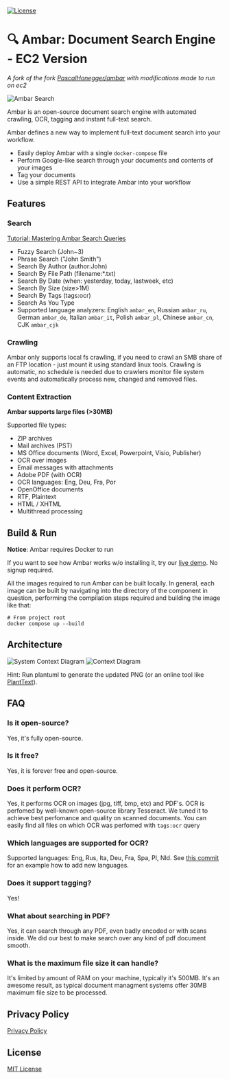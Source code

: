[![License](./License-MIT-blue.svg)](./License.txt)

:mag: Ambar: Document Search Engine - EC2 Version
================================
_A fork of the fork [PascalHonegger/ambar](https://github.com/PascalHonegger/ambar) with modifications made to run on ec2_

![Ambar Search](./search.gif)

Ambar is an open-source document search engine with automated crawling, OCR, tagging and instant full-text search.

Ambar defines a new way to implement full-text document search into your workflow.

- Easily deploy Ambar with a single `docker-compose` file
- Perform Google-like search through your documents and contents of your images
- Tag your documents
- Use a simple REST API to integrate Ambar into your workflow

## Features

### Search

[Tutorial: Mastering Ambar Search Queries](https://ambar.cloud/blog/2017/03/24/mastering-search-queries/)

- Fuzzy Search (John~3)
- Phrase Search ("John Smith")
- Search By Author (author:John)
- Search By File Path (filename:\*.txt)
- Search By Date (when: yesterday, today, lastweek, etc)
- Search By Size (size>1M)
- Search By Tags (tags:ocr)
- Search As You Type
- Supported language analyzers: English `ambar_en`, Russian `ambar_ru`, German `ambar_de`, Italian `ambar_it`, Polish `ambar_pl`, Chinese `ambar_cn`, CJK `ambar_cjk`

### Crawling

Ambar only supports local fs crawling, if you need to crawl an SMB share of an FTP location - just mount it using standard linux tools.
Crawling is automatic, no schedule is needed due to crawlers monitor file system events and automatically process new, changed and removed files.

### Content Extraction

**Ambar supports large files (>30MB)**

Supported file types:

- ZIP archives
- Mail archives (PST)
- MS Office documents (Word, Excel, Powerpoint, Visio, Publisher)
- OCR over images
- Email messages with attachments
- Adobe PDF (with OCR)
- OCR languages: Eng, Deu, Fra, Por
- OpenOffice documents
- RTF, Plaintext
- HTML / XHTML
- Multithread processing

## Build & Run

**Notice**: Ambar requires Docker to run

If you want to see how Ambar works w/o installing it, try our [live demo](https://app.ambar.cloud/). No signup required.

All the images required to run Ambar can be built locally. In general, each image can be built by navigating into the directory of the component in question, performing the compilation steps required and building the image like that:

```shell
# From project root
docker compose up --build
```

## Architecture

![System Context Diagram](./Documentation/c4-1-system-context.svg)
![Context Diagram](./Documentation/c4-2-container.svg)

Hint: Run plantuml to generate the updated PNG (or an online tool like [PlantText](https://www.planttext.com/)).

## FAQ
### Is it open-source?
Yes, it's fully open-source.

### Is it free?
Yes, it is forever free and open-source.

### Does it perform OCR?
Yes, it performs OCR on images (jpg, tiff, bmp, etc) and PDF's. OCR is perfomed by well-known open-source library Tesseract. We tuned it to achieve best perfomance and quality on scanned documents. You can easily find all files on which OCR was perfomed with `tags:ocr` query

### Which languages are supported for OCR?
Supported languages: Eng, Rus, Ita, Deu, Fra, Spa, Pl, Nld.
See [this commit](https://github.com/Yavari/ambar/commit/0dd5e0edba8b32e283659ae32fff3246048a6740) for an example how to add new languages.

### Does it support tagging?
Yes!

### What about searching in PDF?
Yes, it can search through any PDF, even badly encoded or with scans inside. We did our best to make search over any kind of pdf document smooth.

### What is the maximum file size it can handle?
It's limited by amount of RAM on your machine, typically it's 500MB. It's an awesome result, as typical document managment systems offer 30MB maximum file size to be processed.

## Privacy Policy
[Privacy Policy](./privacy-policy.md)

## License
[MIT License](./License.txt)

